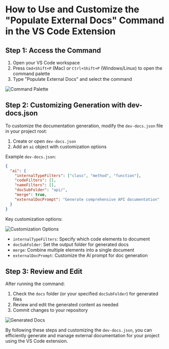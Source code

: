 # How to Use and Customize the "Populate External Docs" Command in the VS Code Extension

## Step 1: Access the Command

1. Open your VS Code workspace
2. Press `Cmd+Shift+P` (Mac) or `Ctrl+Shift+P` (Windows/Linux) to open the command palette
3. Type "Populate External Docs" and select the command

![Command Palette](https://docs.dev/img/populate-external-docs-command.png)

## Step 2: Customizing Generation with dev-docs.json

To customize the documentation generation, modify the `dev-docs.json` file in your project root:

1. Create or open `dev-docs.json`
2. Add an `ai` object with customization options

Example `dev-docs.json`:

```json
{
  "ai": {
    "internalTypeFilters": ["class", "method", "function"],
    "codeFilters": [],
    "nameFilters": [],
    "docSubFolder": "api/",
    "merge": true,
    "externalDocPrompt": "Generate comprehensive API documentation"
  }
}
```

Key customization options:

![Customization Options](https://docs.dev/img/dev-docs-json-options.png)

- `internalTypeFilters`: Specify which code elements to document
- `docSubFolder`: Set the output folder for generated docs
- `merge`: Combine multiple elements into a single document
- `externalDocPrompt`: Customize the AI prompt for doc generation

## Step 3: Review and Edit

After running the command:

1. Check the `docs` folder (or your specified `docSubFolder`) for generated files
2. Review and edit the generated content as needed
3. Commit changes to your repository

![Generated Docs](https://docs.dev/img/generated-docs-folder.png)

By following these steps and customizing the `dev-docs.json`, you can efficiently generate and manage external documentation for your project using the VS Code extension.